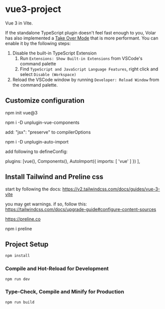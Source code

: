 # vue3-project

Vue 3 in Vite.

If the standalone TypeScript plugin doesn't feel fast enough to you, Volar has also implemented a [Take Over Mode](https://github.com/johnsoncodehk/volar/discussions/471#discussioncomment-1361669) that is more performant. You can enable it by the following steps:

1. Disable the built-in TypeScript Extension
    1) Run `Extensions: Show Built-in Extensions` from VSCode's command palette
    2) Find `TypeScript and JavaScript Language Features`, right click and select `Disable (Workspace)`
2. Reload the VSCode window by running `Developer: Reload Window` from the command palette.

## Customize configuration

npm init vue@3

npm i -D unplugin-vue-components

add: "jsx": "preserve" to compilerOptions 

npm i -D unplugin-auto-import

add following to defineConfig:  

plugins: [vue(), Components(),
  AutoImport({
    imports: [
      'vue'
    ]
  })
  ],

## Install Tailwind and Preline css 

start by following the docs: https://v2.tailwindcss.com/docs/guides/vue-3-vite 

you may get warnings. if so, follow this: https://tailwindcss.com/docs/upgrade-guide#configure-content-sources 

https://preline.co

npm i preline 

## Project Setup

```sh
npm install
```

### Compile and Hot-Reload for Development

```sh
npm run dev
```

### Type-Check, Compile and Minify for Production

```sh
npm run build
```
